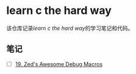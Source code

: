 # learn c the hard way

该仓库记录*learn c the hard way*的学习笔记和代码。

## 笔记

+ [ ] [19. Zed's Awesome Debug Macros](./notes/19.md)
